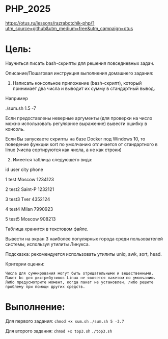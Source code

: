 # PHP_2025

https://otus.ru/lessons/razrabotchik-php/?utm_source=github&utm_medium=free&utm_campaign=otus

# Цель:

Научиться писать bash-скрипты для решения повседневных задач.

Описание/Пошаговая инструкция выполнения домашнего задания:


1. Написать консольное приложение (bash-скрипт), который принимает два числа и выводит их сумму в стандартный вывод.


Например


./sum.sh 1.5 -7


Если предоставлены неверные аргументы (для проверки на число можно использовать регулярное выражение) вывести ошибку в консоль.


Если Вы запускаете скрипты на базе Docker под Windows 10, то поведение функции sort по умолчанию отличается от стандартного в linux (числа сортируются как числа, а не как строки)


2. Имеется таблица следующего вида:


id user city phone

1 test Moscow 1234123

2 test2 Saint-P 1232121

3 test3 Tver 4352124

4 test4 Milan 7990923

5 test5 Moscow 908213


Таблица хранится в текстовом файле.


Вывести на экран 3 наиболее популярных города среди пользователей системы, используя утилиты Линукса.


Подсказка: рекомендуется использовать утилиты uniq, awk, sort, head.

Критерии оценки:

    Числа для суммирования могут быть отрицательными и вещественными.
    Пакет bc для дистрибутивов Linux не является пакетом по умолчанию. Либо предусмотрите момент, когда пакет не установлен, либо решите проблему при помощи других средств.



# Выполнение:

Для первого задания:
```chmod +x sum.sh```
```./sum.sh 5 -3.7```

Для второго задания:
```chmod +x top3.sh```
```./top3.sh```

